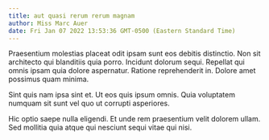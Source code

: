 ```yaml
---
title: aut quasi rerum rerum magnam
author: Miss Marc Auer
date: Fri Jan 07 2022 13:53:36 GMT-0500 (Eastern Standard Time)
---
```

Praesentium molestias placeat odit ipsam sunt eos debitis distinctio. Non sit architecto qui blanditiis quia porro. Incidunt dolorum sequi. Repellat qui omnis ipsam quia dolore aspernatur. Ratione reprehenderit in. Dolore amet possimus quam minima.

 Sint quis nam ipsa sint et. Ut eos quis ipsum omnis. Quia voluptatem numquam sit sunt vel quo ut corrupti asperiores.

 Hic optio saepe nulla eligendi. Et unde rem praesentium velit dolorem ullam. Sed mollitia quia atque qui nesciunt sequi vitae qui nisi.